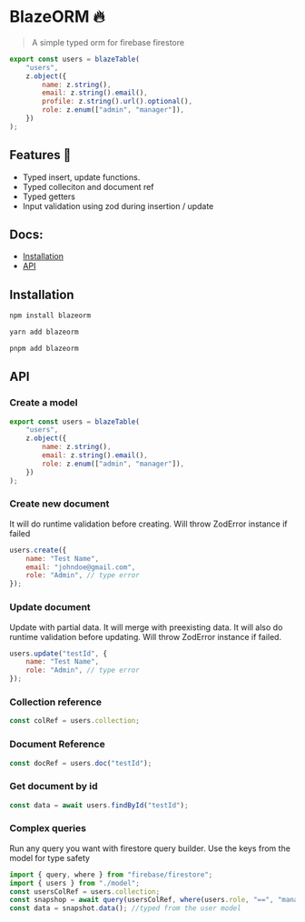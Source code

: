 # BlazeORM 🔥

> A simple typed orm for firebase firestore

```jsx
export const users = blazeTable(
	"users",
	z.object({
		name: z.string(),
		email: z.string().email(),
		profile: z.string().url().optional(),
		role: z.enum(["admin", "manager"]),
	})
);
```

## Features 🚀

- Typed insert, update functions.
- Typed colleciton and document ref
- Typed getters
- Input validation using zod during insertion / update

## Docs:

- [Installation](#installation)
- [API](#api)

## Installation

```bash
npm install blazeorm
```

```bash
yarn add blazeorm
```

```bash
pnpm add blazeorm
```

## API

### Create a model

```jsx
export const users = blazeTable(
	"users",
	z.object({
		name: z.string(),
		email: z.string().email(),
		role: z.enum(["admin", "manager"]),
	})
);
```

### Create new document

It will do runtime validation before creating. Will throw ZodError instance if failed

```jsx
users.create({
	name: "Test Name",
	email: "johndoe@gmail.com",
	role: "Admin", // type error
});
```

### Update document

Update with partial data. It will merge with preexisting data. It will also do runtime validation before updating. Will throw ZodError instance if failed.

```jsx
users.update("testId", {
	name: "Test Name",
	role: "Admin", // type error
});
```

### Collection reference

```jsx
const colRef = users.collection;
```

### Document Reference

```jsx
const docRef = users.doc("testId");
```

### Get document by id

```jsx
const data = await users.findById("testId");
```

### Complex queries

Run any query you want with firestore query builder. Use the keys from the model for type safety

```jsx
import { query, where } from "firebase/firestore";
import { users } from "./model";
const usersColRef = users.collection;
const snapshop = await query(usersColRef, where(users.role, "==", "manager"));
const data = snapshot.data(); //typed from the user model
```
